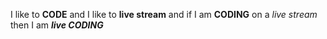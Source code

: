 I like to **CODE** and I like to __live stream__ and if I am __CODING__ on a *live stream* then I am __*live CODING*__
